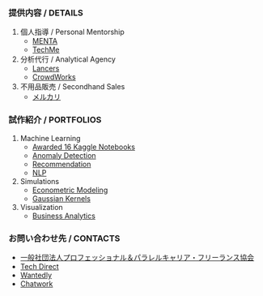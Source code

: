 ### 提供内容 / DETAILS
1. 個人指導 / Personal Mentorship
    * [MENTA](https://menta.work/plan/15007?ref=mentor_profile)
    * [TechMe](https://techme.jp/expert/43ce202e-8b83-4b54-b8e1-c8103cf993f5)
1. 分析代行 / Analytical Agency
    * [Lancers](https://www.lancers.jp/menu/detail/1292334)
    * [CrowdWorks](https://crowdworks.jp/public/employees/5696943)
1. 不用品販売 / Secondhand Sales
    * [メルカリ](https://jp.mercari.com/user/profile/272985491?status=on_sale)
### 試作紹介 / PORTFOLIOS
1. Machine Learning
    * [Awarded 16 Kaggle Notebooks](https://github.com/Satoru-Shibata-JPN/Kaggle/blob/main/README.md)
    * [Anomaly Detection](https://github.com/Satoru-Shibata-JPN/AnomalyDetection/blob/main/README.md)
    * [Recommendation](https://github.com/Satoru-Shibata-JPN/Recommendation/blob/main/README.md)
    * [NLP](https://github.com/Satoru-Shibata-JPN/NLP/blob/main/README.md)
1. Simulations
    * [Econometric Modeling](https://github.com/Satoru-Shibata-JPN/EconometricModeling/blob/main/README.md)
    * [Gaussian Kernels](https://github.com/Satoru-Shibata-JPN/GaussianKernels/blob/main/README.md)
1. Visualization
    * [Business Analytics](https://github.com/Satoru-Shibata-JPN/BusinessAnalytics/blob/main/README.md)

### お問い合わせ先 / CONTACTS
* [一般社団法人プロフェッショナル＆パラレルキャリア・フリーランス協会](https://www.freelance-jp.org/talents/27761)
* [Tech Direct](https://techdirect.jp/users/4e98de22-680c-46e7-a6ac-6e10bc6d2f9b)
* [Wantedly](https://www.wantedly.com/id/FreeAnalytics)
* [Chatwork](https://www.chatwork.com/FreeAnalytics)
